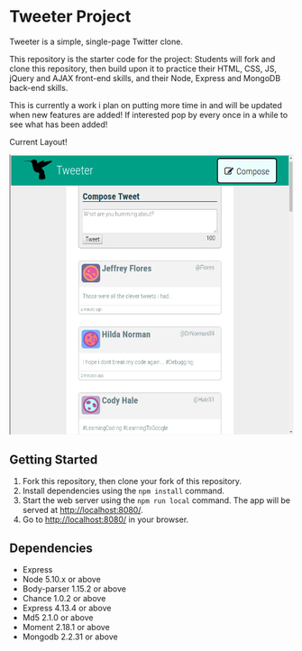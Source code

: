# Tweeter Project

Tweeter is a simple, single-page Twitter clone.

This repository is the starter code for the project: Students will fork and clone this repository, then build upon it to practice their HTML, CSS, JS, jQuery and AJAX front-end skills, and their Node, Express and MongoDB back-end skills.

This is currently a work i plan on putting more time in and will be updated when new features are added! If interested pop by every once in a while to see what has been added!

Current Layout!

!["Screenshot of tweets plus compose box"](https://github.com/ArieGerritse/tweeter/blob/master/docs/tweets-and-textarea.png?raw=true)

## Getting Started

1. Fork this repository, then clone your fork of this repository.
2. Install dependencies using the `npm install` command.
3. Start the web server using the `npm run local` command. The app will be served at <http://localhost:8080/>.
4. Go to <http://localhost:8080/> in your browser.

## Dependencies

- Express
- Node 5.10.x or above
- Body-parser 1.15.2 or above
- Chance 1.0.2 or above
- Express 4.13.4 or above
- Md5 2.1.0 or above
- Moment 2.18.1 or above
- Mongodb 2.2.31 or above